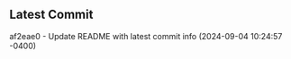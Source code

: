 
## Latest Commit
af2eae0 - Update README with latest commit info (2024-09-04 10:24:57 -0400) <Yunxi-Zhou>
